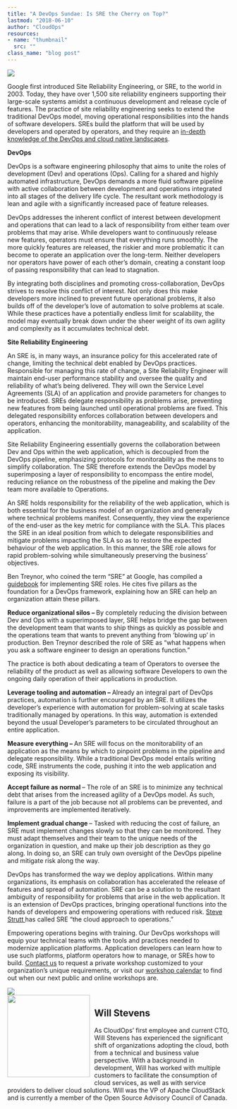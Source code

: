 ```yaml
---
title: "A DevOps Sundae: Is SRE the Cherry on Top?"
lastmod: "2018-06-10"
author: "CloudOps"
resources:
- name: "thumbnail"
  src: ""
class_name: "blog post"
---
```


<img src="/images/blog/post/SRECherry.jpg" class="main-blog-image">

<p><span style="font-weight: 400;">Google first introduced Site Reliability Engineering, or SRE, to the world in 2003. Today, they have over 1,500 site reliability engineers supporting their large-scale systems amidst a continuous development and release cycle of features. The practice of site reliability engineering seeks to extend the traditional DevOps model, moving operational responsibilities into the hands of software developers. SREs build the platform that will be used by developers and operated by operators, and they require an <a href="https://www.cloudops.com/workshops/" target="_blank" rel="noopener noreferrer">in-depth knowledge of the DevOps and cloud native landscapes</a>.</span></p>

<p><b>DevOps</b></p>

<p><span style="font-weight: 400;">DevOps is a software engineering philosophy that aims to unite the roles of development (Dev) and operations (Ops). Calling for a shared and highly automated infrastructure, DevOps demands a more fluid </span><span style="font-weight: 400;">software</span><span style="font-weight: 400;"> pipeline with active collaboration between development and operations integrated into all stages of the delivery life cycle. The resultant work methodology is lean and agile with a significantly increased pace of feature releases.</span></p>

<p><span style="font-weight: 400;">DevOps addresses the inherent conflict of interest between development and operations that can lead to a lack of responsibility from either team over problems that may arise. While developers want to continuously release new features, operators must ensure that everything runs smoothly. The more quickly features are released, the riskier and more problematic it can become to operate an application&nbsp;over the long-term. Neither developers nor operators have power of each other’s domain, creating a constant loop of passing responsibility that can lead to stagnation. </span></p>

<p><span style="font-weight: 400;">By integrating both disciplines and promoting cross-collaboration, DevOps strives to resolve this conflict of interest. Not only does this make developers more inclined to prevent future operational problems, it also builds off of the developer’s love of automation to solve problems at scale. While these practices have a potentially endless limit for scalability, the model may eventually break down under the sheer weight of its own agility and complexity as it accumulates technical debt. </span></p>

<p><b>Site Reliability Engineering</b></p>

<p><span style="font-weight: 400;">An SRE is, in many ways, an insurance policy for this accelerated rate of change, limiting the technical debt enabled by DevOps practices. Responsible for managing this rate of change, a Site Reliability Engineer will maintain end-user performance stability and oversee the quality and reliability of what’s being delivered. They will own the Service Level Agreements (SLA) of an application and provide parameters for changes to be introduced. SREs delegate responsibility as problems arise, preventing new features from being launched until operational problems are fixed. This delegated responsibility enforces collaboration between developers and operators, enhancing the monitorability, manageability, and scalability of the application.</span></p>

<p>Site Reliability Engineering essentially governs the collaboration between Dev and Ops within the web application, which is decoupled from the DevOps pipeline, emphasizing protocols for monitorability as the means to simplify collaboration. The SRE therefore extends the DevOps model by superimposing a layer of responsibility to encompass the entire model, reducing reliance on the robustness of the pipeline and making the Dev team more available to Operations.</p>

<p><span style="font-weight: 400;">An SRE holds responsibility for the reliability of the web application, which is both essential for the business model of an organization and generally where technical problems manifest. Consequently, they view the experience of the end-user as the key metric for compliance with the SLA</span><span style="font-weight: 400;">. This places the SRE in an ideal position from which to delegate responsibilities and mitigate problems impacting the SLA so as to restore the expected behaviour of the web application. In this manner, the SRE role allows for rapid problem-solving while simultaneously preserving the business’ objectives. </span></p>

<p><span style="font-weight: 400;">Ben Treynor</span><span style="font-weight: 400;">, who coined the term “SRE” at Google, has compiled a </span><a href="https://landing.google.com/sre/book/index.html" target="_blank" rel="noopener noreferrer"><span style="font-weight: 400;">guidebook</span></a><span style="font-weight: 400;"> for implementing SRE roles. He cites five pillars as the foundation for a DevOps framework, explaining how an SRE can help an organization attain these pillars. </span></p>

<p><b>Reduce organizational silos – </b><span style="font-weight: 400;">By completely reducing the division between Dev and Ops with a superimposed layer, SRE helps bridge the gap between the development team that wants to ship things as quickly as possible and the operations team that wants to prevent anything from ‘blowing up’ in production. Ben Treynor described the role of SRE as “what happens when you ask a software engineer to design an operations function.” </span></p>

<p><span style="font-weight: 400;">The practice is both about dedicating a team of Operators to oversee the reliability of the product as well as allowing software Developers to own the ongoing daily operation of their applications in production. </span></p>

<p><b>Leverage tooling and automation – </b><span style="font-weight: 400;">Already an integral part of DevOps practices, automation is further encouraged by an SRE. It utilizes the developer’s experience with automation for problem-solving at scale tasks traditionally managed by operations. In this way, automation is extended beyond the usual Developer’s parameters to be circulated throughout an entire application. </span></p>

<p><b>Measure everything – </b><span style="font-weight: 400;">An SRE will focus on the monitorability of an application as the means by which to pinpoint problems in the pipeline and delegate responsibility. While a traditional DevOps model entails writing code, SRE instruments the code, pushing it into the web application and exposing its visibility.</span></p>

<p><b>Accept failure as normal </b><span style="font-weight: 400;">– The role of an SRE is to minimize any technical debt that arises from the increased agility of a DevOps model. As such, failure is a part of the job because not all problems can be prevented, and improvements are implemented iteratively.</span></p>

<p><b>Implement gradual change </b><span style="font-weight: 400;">– Tasked with reducing the cost of failure, an SRE must implement changes slowly so that they can be monitored. They must adapt themselves and their team to the unique needs of the organization in question, and make up their job description as they go along. In doing so, an SRE can truly own oversight of the DevOps pipeline and mitigate risk along the way. </span></p>

<p><span style="font-weight: 400;">DevOps has transformed the way we deploy applications. Within many organizations, its emphasis on collaboration has accelerated the release of features and spread of automation. SRE can be a solution to the resultant ambiguity of responsibility for problems that arise in the web application. It is an extension of DevOps practices, bringing operational functions into the hands of developers and empowering operations with reduced risk. </span><a href="https://www.ibm.com/blogs/bluemix/2017/08/site-reliability-engineering-cloud-approach-operations/" target="_blank" rel="noopener noreferrer"><span style="font-weight: 400;">Steve Strutt </span></a><span style="font-weight: 400;">has called SRE “the cloud approach to operations.”&nbsp;</span></p>

<p>Empowering operations begins with training. Our DevOps workshops will equip your technical teams with the tools and practices needed to modernize application platforms. Application developers can learn how to use such platforms, platform operators how to manage, or SREs how to build. <a href="https://info.cloudops.com/workshops?utm_source=Contact%20us&amp;utm_medium=SRE%20blog%20post&amp;utm_campaign=DockerK8sworkshop">Contact us</a> to request a private workshop customized to your organization’s unique requirements, or visit our <a href="https://www.cloudops.com/workshop-calendar/#workshopcalendar?utm_source=Workshop%20calendar&amp;utm_medium=SRE%20blog%20post&amp;utm_campaign=DockerK8sworkshop">workshop calendar</a> to find out when our next public and online workshops are.</p>

<div class="row">
    <div class="col-xl-8 offset-xl-2 col-lg-10 offset-lg-1 col-md-10 offset-md-1 col-sm-12 col-xs-12 cta-image">
      <img src="/images/blog/cta/workshop-white.jpeg">
    </div>
</div>

<img src="/images/blog/post/will.jpg" style="width: 187px; float: left; padding: 0 10px 10px 0;" alt="" width="187" height="187">
<h2>Will Stevens</h2>
<p>As CloudOps’ first employee and current CTO, Will Stevens has experienced the significant shift of organizations adopting the cloud, both from a technical and business value perspective. With a background in development, Will has worked with multiple customers to facilitate the consumption of cloud services, as well as with service providers to deliver cloud solutions. Will was the VP of Apache CloudStack and is currently a member of the Open Source Advisory Council of Canada.</p>
